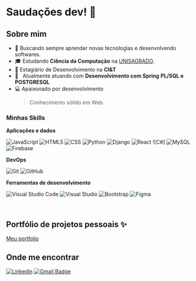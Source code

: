 <h1>Saudações dev! 🚀 </h1>

<h2>Sobre mim</h2>

- 🤔 Buscando sempre aprender novas tecnologias e desenvolvendo softwares.
- 🎓 Estudando **Ciência da Computação** na <a href="https://unisagrado.edu.br/">UNISAGRADO</a>.
- 💼 Estagiário de Desenvolvimento na **CI&T** 
- 🌱 &nbsp; Atualmente atuando com **Desenvolvimento com Spring** 
  **PL/SQL e POSTGRESQL**
- 💻 Apaixonado por desenvolvimento
  > Conhecimento sólido em Web.

<h3>Minhas Skills</h3>

**Aplicações e dados**


![JavaScript](https://img.shields.io/badge/-JavaScript-333333?style=flat&logo=javascript)
![HTML5](https://img.shields.io/badge/-HTML5-333333?style=flat&logo=HTML5)
![CSS](https://img.shields.io/badge/-CSS-333333?style=flat&logo=CSS3&logoColor=1572B6)
![Python](https://img.shields.io/badge/-Python-333333?style=flat&logo=Python)
![Django](https://img.shields.io/badge/-Django-333333?style=flat&logo=Django)
![React](https://img.shields.io/badge/-React-333333?style=flat&logo=react)
![C#]
![MySQL](https://img.shields.io/badge/-MySQL-333333?style=flat&logo=mysql)
![Firebase](https://img.shields.io/badge/-Firebase-333333?style=flat&logo=Firebase)

**DevOps**

![Git](https://img.shields.io/badge/-Git-333333?style=flat&logo=git)
![GitHub](https://img.shields.io/badge/-GitHub-333333?style=flat&logo=github)

**Ferramentas de desenvolvimento**

![Visual Studio Code](https://img.shields.io/badge/-Visual%20Studio%20Code-333333?style=flat&logo=visual-studio-code&logoColor=007ACC)
![Visual Studio](https://img.shields.io/badge/-Visual%20Studio-333333?style=flat&logo=visual-studio&logoColor=007ACC)
![Bootstrap](https://img.shields.io/badge/-Bootstrap-333333?style=flat&logo=Bootstrap&logoColor=007ACC)
![Figma](https://img.shields.io/badge/-Figma-333333?style=flat&logo=figma&logoColor=007ACC)


<br/>
 <h2>Portfólio de projetos pessoais ✨ </h2>

 <a href='https://rafaelvieiraportfolio.netlify.app/'>Meu portfolio</a>

<h2>Onde me encontrar</h2>

[![Linkedin](https://img.shields.io/badge/-RafaelCamilliVieira-blue?style=flat-square&logo=Linkedin&logoColor=white&link=https://www.linkedin.com/in/rafael-camilli-vieira-077355269/)](https://www.linkedin.com/in/rafael-camilli-vieira-077355269/)
[![Gmail Badge](https://img.shields.io/badge/-rafaelcamillivieira@gmail.com-006bed?style=flat-square&logo=Gmail&logoColor=white&link=mailto:SEU-EMAIL)](mailto:rafaelcamillivieira@gmail.com)


<!---
RafaelVieiraGt/RafaelVieiraGt is a ✨ special ✨ repository because its `README.md` (this file) appears on your GitHub profile.
You can click the Preview link to take a look at your changes.
--->
